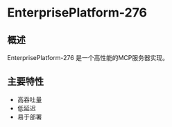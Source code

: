 # EnterprisePlatform-276

## 概述

EnterprisePlatform-276 是一个高性能的MCP服务器实现。

## 主要特性

- 高吞吐量
- 低延迟
- 易于部署
